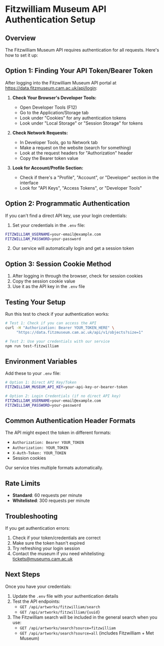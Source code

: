 # Fitzwilliam Museum API Authentication Setup

## Overview
The Fitzwilliam Museum API requires authentication for all requests. Here's how to set it up:

## Option 1: Finding Your API Token/Bearer Token

After logging into the Fitzwilliam Museum API portal at https://data.fitzmuseum.cam.ac.uk/api/login:

1. **Check Your Browser's Developer Tools:**
   - Open Developer Tools (F12)
   - Go to the Application/Storage tab
   - Look under "Cookies" for any authentication tokens
   - Look under "Local Storage" or "Session Storage" for tokens

2. **Check Network Requests:**
   - In Developer Tools, go to Network tab
   - Make a request on the website (search for something)
   - Look at the request headers for "Authorization" header
   - Copy the Bearer token value

3. **Look for Account/Profile Section:**
   - Check if there's a "Profile", "Account", or "Developer" section in the interface
   - Look for "API Keys", "Access Tokens", or "Developer Tools"

## Option 2: Programmatic Authentication

If you can't find a direct API key, use your login credentials:

1. Set your credentials in the `.env` file:
```bash
FITZWILLIAM_USERNAME=your-email@example.com
FITZWILLIAM_PASSWORD=your-password
```

2. Our service will automatically login and get a session token

## Option 3: Session Cookie Method

1. After logging in through the browser, check for session cookies
2. Copy the session cookie value
3. Use it as the API key in the `.env` file

## Testing Your Setup

Run this test to check if your authentication works:

```bash
# Test 1: Check if you can access the API
curl -H "Authorization: Bearer YOUR_TOKEN_HERE" \
     "https://data.fitzmuseum.cam.ac.uk/api/v1/objects?size=1"

# Test 2: Use your credentials with our service
npm run test-fitzwilliam
```

## Environment Variables

Add these to your `.env` file:

```bash
# Option 1: Direct API Key/Token
FITZWILLIAM_MUSEUM_API_KEY=your-api-key-or-bearer-token

# Option 2: Login Credentials (if no direct API key)
FITZWILLIAM_USERNAME=your-email@example.com
FITZWILLIAM_PASSWORD=your-password
```

## Common Authentication Header Formats

The API might expect the token in different formats:
- `Authorization: Bearer YOUR_TOKEN`
- `Authorization: YOUR_TOKEN`
- `X-Auth-Token: YOUR_TOKEN`
- Session cookies

Our service tries multiple formats automatically.

## Rate Limits

- **Standard**: 60 requests per minute
- **Whitelisted**: 300 requests per minute

## Troubleshooting

If you get authentication errors:

1. Check if your token/credentials are correct
2. Make sure the token hasn't expired
3. Try refreshing your login session
4. Contact the museum if you need whitelisting: tickets@museums.cam.ac.uk

## Next Steps

Once you have your credentials:

1. Update the `.env` file with your authentication details
2. Test the API endpoints:
   - `GET /api/artworks/fitzwilliam/search`
   - `GET /api/artworks/fitzwilliam/{uuid}`
3. The Fitzwilliam search will be included in the general search when you use:
   - `GET /api/artworks/search?source=fitzwilliam`
   - `GET /api/artworks/search?source=all` (includes Fitzwilliam + Met Museum)